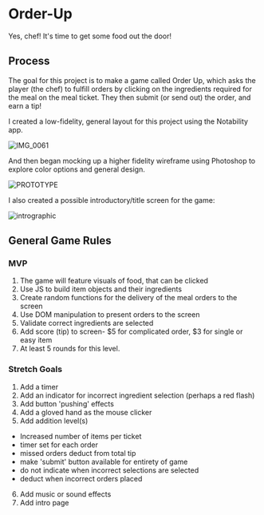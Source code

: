 # Order-Up
Yes, chef! It's time to get some food out the door!
## Process
The goal for this project is to make a game called Order Up, which asks the player (the chef) to fulfill orders by clicking on the ingredients required for the meal on the meal ticket. They then submit (or send out) the order, and earn a tip!

I created a low-fidelity, general layout for this project using the Notability app.

![IMG_0061](https://user-images.githubusercontent.com/111005458/216472120-1520738a-05bb-4d31-892d-6300291b0190.jpg)

And then began mocking up a higher fidelity wireframe using Photoshop to explore color options and general design.

![PROTOTYPE](https://user-images.githubusercontent.com/111005458/216472276-f6e5d788-c69b-4a9c-98b0-bc62edd60a4f.jpg)

I also created a possible introductory/title screen for the game:

![intrographic](https://user-images.githubusercontent.com/111005458/216472356-a70bf9a2-8785-47bf-b3a0-d8fc3cc72d9b.jpg)

## General Game Rules
### MVP
1. The game will feature visuals of food, that can be clicked
2. Use JS to build item objects and their ingredients
3. Create random functions for the delivery of the meal orders to the screen
4. Use DOM manipulation to present orders to the screen
5. Validate correct ingredients are selected
6. Add score (tip) to screen- $5 for complicated order, $3 for single or easy item
7. At least 5 rounds for this level.

### Stretch Goals
1. Add a timer
2. Add an indicator for incorrect ingredient selection (perhaps a red flash)
3. Add button 'pushing' effects
4. Add a gloved hand as the mouse clicker
5. Add addition level(s)
  - Increased number of items per ticket
  - timer set for each order
  - missed orders deduct from total tip
  - make 'submit' button available for entirety of game
  - do not indicate when incorrect selections are selected
  - deduct when incorrect orders placed
6. Add music or sound effects
7. Add intro page



